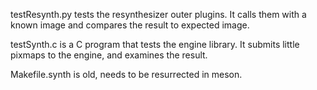testResynth.py tests the resynthesizer outer plugins.
It calls them with a known image and compares the result to expected image.

testSynth.c is a C program that tests the engine library.
It submits little pixmaps to the engine, and examines the result.

Makefile.synth is old, needs to be resurrected in meson.